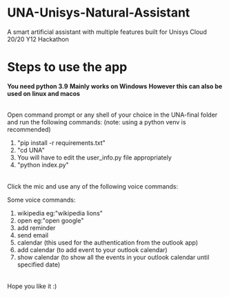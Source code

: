 # UNA-Unisys-Natural-Assistant

A smart artificial assistant with multiple features built for Unisys Cloud 20/20 Y12 Hackathon

# Steps to use the app

**You need python 3.9**
**Mainly works on Windows**
**However this can also be used on linux and macos**

######

Open command prompt or any shell of your choice in the UNA-final folder
and run the following commands:
(note: using a python venv is recommended)

1. "pip install -r requirements.txt"
2. "cd UNA"
3. You will have to edit the user_info.py file appropriately
4. "python index.py"

######

######

Click the mic and use any of the following voice commands:

Some voice commands:

1. wikipedia <topic> eg:"wikipedia lions"
2. open <website> eg:"open google"
3. add reminder
4. send email
5. calendar (this used for the authentication from the outlook app)
6. add calendar (to add event to your outlook calendar)
7. show calendar (to show all the events in your outlook calendar until specified date)

######

Hope you like it :)
